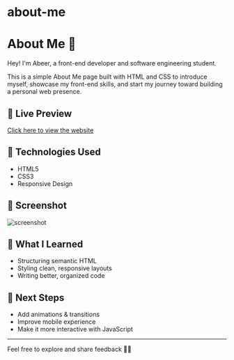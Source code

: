 # about-me
# About Me 💜

Hey! I'm Abeer, a front-end developer and software engineering student.

This is a simple About Me page built with HTML and CSS to introduce myself, showcase my front-end skills, and start my journey toward building a personal web presence.

## 🔗 Live Preview
[Click here to view the website](https://abeerla.github.io/about-me)

## 🚀 Technologies Used
- HTML5
- CSS3
- Responsive Design

## 📸 Screenshot
![screenshot](screenshot.jbg) 

## 🧠 What I Learned
- Structuring semantic HTML
- Styling clean, responsive layouts
- Writing better, organized code

## 🎯 Next Steps
- Add animations & transitions
- Improve mobile experience
- Make it more interactive with JavaScript

---

Feel free to explore and share feedback 💬✨
